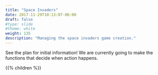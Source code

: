 ```yaml
---
title: "Space Invaders"
date: 2017-11-29T10:13:07-06:00
draft: false
#type: slide
#theme: white
weight: 135
description: "Managing the space invaders game creation."
---
```


See the plan for initial information! We are currently going to make the functions that decide when action happens.

{{% children %}}
